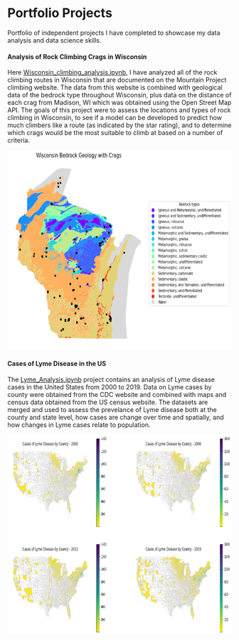 # Portfolio Projects
Portfolio of independent projects I have completed to showcase my data analysis and data science skills. 

#### Analysis of Rock Climbing Crags in Wisconsin
Here [Wisconsin_climbing_analysis.ipynb](/Wisconsin_climbing_analysis.ipynb), I have analyzed all of the rock climbing routes in Wisconsin that are documented on the Mountain Project climbing website. The data from this website is combined with geological data of the bedrock type throughout Wisconsin, plus data on the distance of each crag from Madison, WI which was obtained using the Open Street Map API. The goals of this project were to assess the locations and types of rock climbing in Wisconsin, to see if a model can be developed to predict how much climbers like a route (as indicated by the star rating), and to determine which crags would be the most suitable to climb at based on a number of criteria. 
<!-- ![crags_geo.png](/crags_geo.png) # use this line to use full size image-->
<p align="center">
<img src="https://github.com/ebake310/Baker_Portfolio/blob/main/crags_geo.png" width="796" height="449.6"> <!--this line make the figure smaller: original 995x562 -->
</p>

#### Cases of Lyme Disease in the US
The [Lyme_Analysis.ipynb](/Lyme_Analysis.ipynb) project contains an analysis of Lyme disease cases in the United States from 2000 to 2019. Data on Lyme cases by county were obtained from the CDC website and combined with maps and census data obtained from the US census website. The datasets are merged and used to assess the prevelance of Lyme disease both at the county and state level, how cases are change over time and spatially, and how changes in Lyme cases relate to population.
<!-- ![output_12_0.png](/output_12_0.png) # use this line to use full size image-->
<p align="center">
<img src="https://github.com/ebake310/Baker_Portfolio/blob/main/output_12_0.png" width="796" height="449.6"> <!--this line make the figure smaller: original 995x562 -->
</p>
